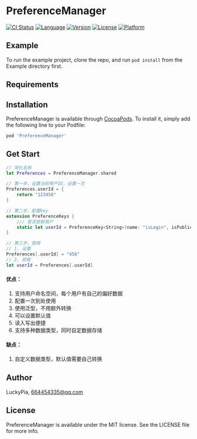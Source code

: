 # PreferenceManager

[![CI Status](https://img.shields.io/badge/iOS-10.0%2B-blueviolet)](https://travis-ci.org/LuckyPia/PreferenceManager)
[![Language](https://img.shields.io/badge/swift-5.0-ff69b4)](https://cocoapods.org/pods/PreferenceManager)
[![Version](https://img.shields.io/cocoapods/v/PreferenceManager.svg?style=flat)](https://cocoapods.org/pods/PreferenceManager)
[![License](https://img.shields.io/cocoapods/l/PreferenceManager.svg?style=flat)](https://cocoapods.org/pods/PreferenceManager)
[![Platform](https://img.shields.io/cocoapods/p/PreferenceManager.svg?style=flat)](https://cocoapods.org/pods/PreferenceManager)

## Example

To run the example project, clone the repo, and run `pod install` from the Example directory first.

## Requirements

## Installation

PreferenceManager is available through [CocoaPods](https://cocoapods.org). To install
it, simply add the following line to your Podfile:

```ruby
pod 'PreferenceManager'
```

## Get Start
```swift
// 简化名称
let Preferences = PreferenceManager.shared

// 第一步，设置当前用户ID，设置一次
Preferences.userId = {
    return "123456"
}

// 第二步，配置key
extension PreferenceKeys {
    /// 是否是新用户
    static let userId = PreferenceKey<String>(name: "isLogin", isPublic: false, defaultValue: "123")
}

// 第三步，使用
// 1. 设置
Preferences[.userId] = "456"
// 2. 获取
let userId = Preferences[.userId]
```

#### 优点：
1. 支持用户命名空间，每个用户有自己的偏好数据
2. 配置一次到处使用
3. 使用泛型，不用额外转换
4. 可以设置默认值
5. 读入写出便捷
6. 支持多种数据类型，同时自定数据存储

#### 缺点：
1. 自定义数据类型，默认值需要自己转换

## Author

LuckyPia, 664454335@qq.com

## License

PreferenceManager is available under the MIT license. See the LICENSE file for more info.
